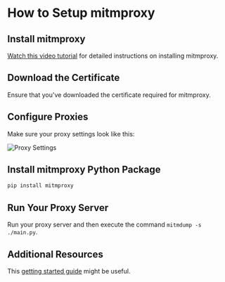 # How to Setup mitmproxy

## Install mitmproxy
[Watch this video tutorial](https://youtu.be/AacH2L_D2B8) for detailed instructions on installing mitmproxy.

## Download the Certificate
Ensure that you've downloaded the certificate required for mitmproxy.

## Configure Proxies
Make sure your proxy settings look like this:

![Proxy Settings](https://cdn.discordapp.com/attachments/1253210219127767084/1259369784403820544/image.png?ex=668b6f02&is=668a1d82&hm=c1fc9c53c9554d3fe5f26e215a0b07d487ce3aaccf2b6669328ef971acfc82f3&)

## Install mitmproxy Python Package
```sh
pip install mitmproxy
```

## Run Your Proxy Server
Run your proxy server and then execute the command `mitmdump -s ./main.py`.

## Additional Resources
This [getting started guide](https://docs.mitmproxy.org/stable/overview-getting-started/) might be useful.
